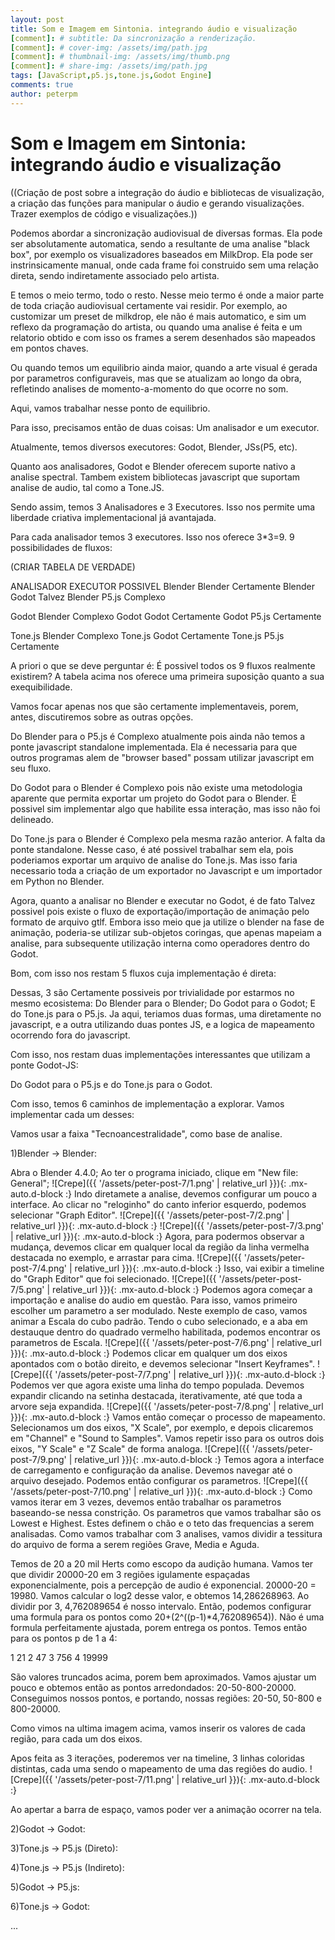 ```yaml
---
layout: post
title: Som e Imagem em Sintonia. integrando áudio e visualização
[comment]: # subtitle: Da sincronização a renderização.
[comment]: # cover-img: /assets/img/path.jpg
[comment]: # thumbnail-img: /assets/img/thumb.png
[comment]: # share-img: /assets/img/path.jpg
tags: [JavaScript,p5.js,tone.js,Godot Engine]
comments: true
author: peterpm
---
```


# Som e Imagem em Sintonia: integrando áudio e visualização

((Criação de post sobre a integração do áudio e bibliotecas de visualização, a criação das funções para manipular o áudio e gerando visualizações. Trazer exemplos de código e visualizações.))




Podemos abordar a sincronização audiovisual de diversas formas. Ela pode ser absolutamente automatica, sendo a resultante de uma analise "black box", por exemplo os visualizadores baseados em MilkDrop. Ela pode ser instrinsicamente manual, onde cada frame foi construido sem uma relação direta, sendo indiretamente associado pelo artista.

E temos o meio termo, todo o resto. Nesse meio termo é onde a maior parte de toda criação audiovisual certamente vai residir. Por exemplo, ao customizar um preset de milkdrop, ele não é mais automatico, e sim um reflexo da programação do artista, ou quando uma analise é feita e um relatorio obtido e com isso os frames a serem desenhados são mapeados em pontos chaves.

Ou quando temos um equilibrio ainda maior, quando a arte visual é gerada por parametros configuraveis, mas que se atualizam ao longo da obra, refletindo analises de momento-a-momento do que ocorre no som.


Aqui, vamos trabalhar nesse ponto de equilibrio.

Para isso, precisamos então de duas coisas: Um analisador e um executor.

Atualmente, temos diversos executores: Godot, Blender, JSs(P5, etc). 

Quanto aos analisadores, Godot e Blender oferecem suporte nativo a analise spectral. Tambem existem bibliotecas javascript que suportam analise de audio, tal como a Tone.JS.


Sendo assim, temos 3 Analisadores e 3 Executores. Isso nos permite uma liberdade criativa implementacional já avantajada.

Para cada analisador temos 3 executores. Isso nos oferece 3*3=9. 9 possibilidades de fluxos:

(CRIAR TABELA DE VERDADE)

ANALISADOR  EXECUTOR    POSSIVEL
Blender     Blender     Certamente
Blender     Godot       Talvez
Blender     P5.js       Complexo

Godot       Blender     Complexo
Godot       Godot       Certamente
Godot       P5.js       Certamente

Tone.js     Blender     Complexo
Tone.js     Godot       Certamente
Tone.js     P5.js       Certamente


A priori o que se deve perguntar é: É possivel todos os 9 fluxos realmente existirem? A tabela acima nos oferece uma primeira suposição quanto a sua exequibilidade.

Vamos focar apenas nos que são certamente implementaveis, porem, antes, discutiremos sobre as outras opções.

Do Blender para o P5.js é Complexo atualmente pois ainda não temos a ponte javascript standalone implementada. Ela é necessaria para que outros programas alem de "browser based" possam utilizar javascript em seu fluxo.

Do Godot para o Blender é Complexo pois não existe uma metodologia aparente que permita exportar um projeto do Godot para o Blender. É possivel sim implementar algo que habilite essa interação, mas isso não foi delineado.

Do Tone.js para o Blender é Complexo pela mesma razão anterior. A falta da ponte standalone. Nesse caso, é até possivel trabalhar sem ela, pois poderiamos exportar um arquivo de analise do Tone.js. Mas isso faria necessario toda a criação de um exportador no Javascript e um importador em Python no Blender.


Agora, quanto a analisar no Blender e executar no Godot, é de fato Talvez possivel pois existe o fluxo de exportação/importação de animação pelo formato de arquivo gtlf. Embora isso meio que ja utilize o blender na fase de animação, poderia-se utilizar sub-objetos coringas, que apenas mapeiam a analise, para subsequente utilização interna como operadores dentro do Godot.




Bom, com isso nos restam 5 fluxos cuja implementação é direta:

Dessas, 3 são Certamente possiveis por trivialidade por estarmos no mesmo ecosistema:
Do Blender para o Blender;
Do Godot para o Godot;
E do Tone.js para o P5.js. Ja aqui, teriamos duas formas, uma diretamente no javascript, e a outra utilizando duas pontes JS, e a logica de mapeamento ocorrendo fora do javascript.

Com isso, nos restam duas implementações interessantes que utilizam a ponte Godot-JS:

Do Godot para o P5.js e do Tone.js para o Godot.


Com isso, temos 6 caminhos de implementação a explorar. Vamos implementar cada um desses:

Vamos usar a faixa "Tecnoancestralidade", como base de analise.


1)Blender -> Blender:

Abra o Blender 4.4.0; 
Ao ter o programa iniciado, clique em "New file: General";
![Crepe]({{ '/assets/peter-post-7/1.png' | relative_url }}){: .mx-auto.d-block :}
Indo diretamete a analise, devemos configurar um pouco a interface. Ao clicar no "reloginho" do canto inferior esquerdo, podemos selecionar "Graph Editor".
![Crepe]({{ '/assets/peter-post-7/2.png' | relative_url }}){: .mx-auto.d-block :}
![Crepe]({{ '/assets/peter-post-7/3.png' | relative_url }}){: .mx-auto.d-block :}
Agora, para podermos observar a mudança, devemos clicar em qualquer local da região da linha vermelha destacada no exemplo, e arrastar para cima.
![Crepe]({{ '/assets/peter-post-7/4.png' | relative_url }}){: .mx-auto.d-block :}
Isso, vai exibir a timeline do "Graph Editor" que foi selecionado.
![Crepe]({{ '/assets/peter-post-7/5.png' | relative_url }}){: .mx-auto.d-block :}
Podemos agora começar a importação e analise do audio em questão. Para isso, vamos primeiro escolher um parametro a ser modulado. Neste exemplo de caso, vamos animar a Escala do cubo padrão. Tendo o cubo selecionado, e a aba em destauque dentro do quadrado vermelho habilitada, podemos encontrar os parametros de Escala.
![Crepe]({{ '/assets/peter-post-7/6.png' | relative_url }}){: .mx-auto.d-block :}
Podemos clicar em qualquer um dos eixos apontados com o botão direito, e devemos selecionar "Insert Keyframes".
![Crepe]({{ '/assets/peter-post-7/7.png' | relative_url }}){: .mx-auto.d-block :}
Podemos ver que agora existe uma linha do tempo populada. Devemos expandir clicando na setinha destacada, iterativamente, até que toda a arvore seja expandida.
![Crepe]({{ '/assets/peter-post-7/8.png' | relative_url }}){: .mx-auto.d-block :}
Vamos então começar o processo de mapeamento. Selecionamos um dos eixos, "X Scale", por exemplo, e depois clicaremos em "Channel" e "Sound to Samples".
Vamos repetir isso para os outros dois eixos, "Y Scale" e "Z Scale" de forma analoga.
![Crepe]({{ '/assets/peter-post-7/9.png' | relative_url }}){: .mx-auto.d-block :}
Temos agora a interface de carregamento e configuração da analise. Devemos navegar até o arquivo desejado. Podemos então configurar os parametros.
![Crepe]({{ '/assets/peter-post-7/10.png' | relative_url }}){: .mx-auto.d-block :}
Como vamos iterar em 3 vezes, devemos então trabalhar os parametros baseando-se nessa constrição. Os parametros que vamos trabalhar são os Lowest e Highest. Estes definem o chão e o teto das frequencias a serem analisadas. Como vamos trabalhar com 3 analises, vamos dividir a tessitura do arquivo de forma a serem regiões Grave, Media e Aguda.

Temos de 20 a 20 mil Herts como escopo da audição humana. Vamos ter que dividir 20000-20 em 3 regiões igulamente espaçadas exponencialmente, pois a percepção de audio é exponencial. 20000-20 = 19980. Vamos calcular o log2 desse valor, e obtemos 14,286268963. Ao dividir por 3, 4,762089654 é nosso intervalo. Então, podemos configurar uma formula para os pontos como 20+(2^((p-1)*4,762089654)). Não é uma formula perfeitamente ajustada, porem entrega os pontos. Temos então para os pontos p de 1 a 4:

1   21
2   47
3   756
4   19999

São valores truncados acima, porem bem aproximados. Vamos ajustar um pouco e obtemos então as pontos arredondados: 20-50-800-20000.
Conseguimos nossos pontos, e portando, nossas regiões: 20-50, 50-800 e 800-20000.

Como vimos na ultima imagem acima, vamos inserir os valores de cada região, para cada um dos eixos.

Apos feita as 3 iterações, poderemos ver na timeline, 3 linhas coloridas distintas, cada uma sendo o mapeamento de uma das regiões do audio.
![Crepe]({{ '/assets/peter-post-7/11.png' | relative_url }}){: .mx-auto.d-block :}

Ao apertar a barra de espaço, vamos poder ver a animação ocorrer na tela.


2)Godot -> Godot:

3)Tone.js -> P5.js (Direto):

4)Tone.js -> P5.js (Indireto):

5)Godot -> P5.js:

6)Tone.js -> Godot:

...
